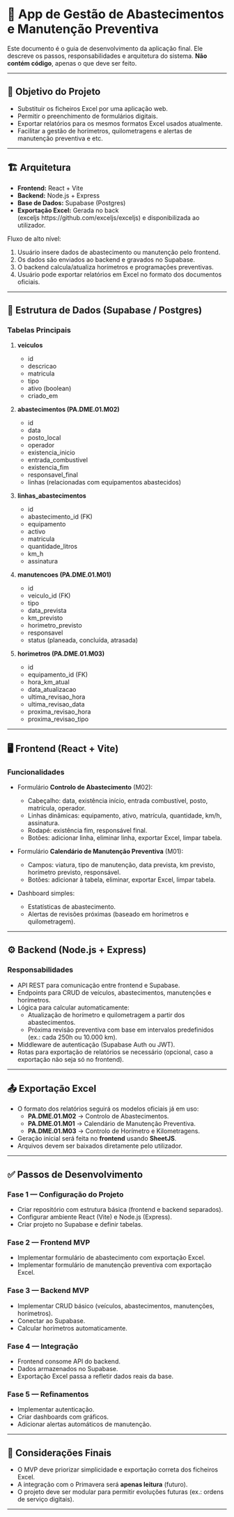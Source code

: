 # 📌 App de Gestão de Abastecimentos e Manutenção Preventiva

Este documento é o guia de desenvolvimento da aplicação final. Ele descreve os passos, responsabilidades e arquitetura do sistema. **Não contém código**, apenas o que deve ser feito.

---

## 🎯 Objetivo do Projeto

- Substituir os ficheiros Excel por uma aplicação web.
- Permitir o preenchimento de formulários digitais.
- Exportar relatórios para os mesmos formatos Excel usados atualmente.
- Facilitar a gestão de horímetros, quilometragens e alertas de manutenção preventiva e etc.

---

## 🏗 Arquitetura

- **Frontend:** React + Vite
- **Backend:** Node.js + Express
- **Base de Dados:** Supabase (Postgres)
- **Exportação Excel:** Gerada no back (exceljs https\://github.com/exceljs/exceljs) e disponibilizada ao utilizador.

Fluxo de alto nível:

1. Usuário insere dados de abastecimento ou manutenção pelo frontend.
2. Os dados são enviados ao backend e gravados no Supabase.
3. O backend calcula/atualiza horímetros e programações preventivas.
4. Usuário pode exportar relatórios em Excel no formato dos documentos oficiais.

---

## 📂 Estrutura de Dados (Supabase / Postgres)

### Tabelas Principais

1. **veiculos**

   - id
   - descricao
   - matricula
   - tipo
   - ativo (boolean)
   - criado\_em

2. **abastecimentos (PA.DME.01.M02)**

   - id
   - data
   - posto\_local
   - operador
   - existencia\_inicio
   - entrada\_combustivel
   - existencia\_fim
   - responsavel\_final
   - linhas (relacionadas com equipamentos abastecidos)

3. **linhas\_abastecimentos**

   - id
   - abastecimento\_id (FK)
   - equipamento
   - activo
   - matricula
   - quantidade\_litros
   - km\_h
   - assinatura

4. **manutencoes (PA.DME.01.M01)**

   - id
   - veiculo\_id (FK)
   - tipo
   - data\_prevista
   - km\_previsto
   - horimetro\_previsto
   - responsavel
   - status (planeada, concluída, atrasada)

5. **horimetros (PA.DME.01.M03)**

   - id
   - equipamento\_id (FK)
   - hora\_km\_atual
   - data\_atualizacao
   - ultima\_revisao\_hora
   - ultima\_revisao\_data
   - proxima\_revisao\_hora
   - proxima\_revisao\_tipo

---

## 🖥️ Frontend (React + Vite)

### Funcionalidades

- Formulário **Controlo de Abastecimento** (M02):

  - Cabeçalho: data, existência início, entrada combustível, posto, matrícula, operador.
  - Linhas dinâmicas: equipamento, ativo, matrícula, quantidade, km/h, assinatura.
  - Rodapé: existência fim, responsável final.
  - Botões: adicionar linha, eliminar linha, exportar Excel, limpar tabela.

- Formulário **Calendário de Manutenção Preventiva** (M01):

  - Campos: viatura, tipo de manutenção, data prevista, km previsto, horímetro previsto, responsável.
  - Botões: adicionar à tabela, eliminar, exportar Excel, limpar tabela.

- Dashboard simples:

  - Estatísticas de abastecimento.
  - Alertas de revisões próximas (baseado em horímetros e quilometragem).

---

## ⚙️ Backend (Node.js + Express)

### Responsabilidades

- API REST para comunicação entre frontend e Supabase.
- Endpoints para CRUD de veículos, abastecimentos, manutenções e horímetros.
- Lógica para calcular automaticamente:
  - Atualização de horímetro e quilometragem a partir dos abastecimentos.
  - Próxima revisão preventiva com base em intervalos predefinidos (ex.: cada 250h ou 10.000 km).
- Middleware de autenticação (Supabase Auth ou JWT).
- Rotas para exportação de relatórios se necessário (opcional, caso a exportação não seja só no frontend).

---

## 📤 Exportação Excel

- O formato dos relatórios seguirá os modelos oficiais já em uso:
  - **PA.DME.01.M02** → Controlo de Abastecimentos.
  - **PA.DME.01.M01** → Calendário de Manutenção Preventiva.
  - **PA.DME.01.M03** → Controlo de Horímetro e Kilometragens.
- Geração inicial será feita no **frontend** usando **SheetJS**.
- Arquivos devem ser baixados diretamente pelo utilizador.

---

## ✅ Passos de Desenvolvimento

### Fase 1 — Configuração do Projeto

- Criar repositório com estrutura básica (frontend e backend separados).
- Configurar ambiente React (Vite) e Node.js (Express).
- Criar projeto no Supabase e definir tabelas.

### Fase 2 — Frontend MVP

- Implementar formulário de abastecimento com exportação Excel.
- Implementar formulário de manutenção preventiva com exportação Excel.

### Fase 3 — Backend MVP

- Implementar CRUD básico (veículos, abastecimentos, manutenções, horímetros).
- Conectar ao Supabase.
- Calcular horímetros automaticamente.

### Fase 4 — Integração

- Frontend consome API do backend.
- Dados armazenados no Supabase.
- Exportação Excel passa a refletir dados reais da base.

### Fase 5 — Refinamentos

- Implementar autenticação.
- Criar dashboards com gráficos.
- Adicionar alertas automáticos de manutenção.

---

## 📌 Considerações Finais

- O MVP deve priorizar simplicidade e exportação correta dos ficheiros Excel.
- A integração com o Primavera será **apenas leitura** (futuro).
- O projeto deve ser modular para permitir evoluções futuras (ex.: ordens de serviço digitais).

---

